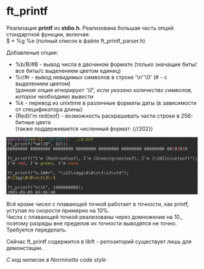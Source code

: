 # ft_printf

Реализация **printf** из **stdio.h**.
Реализована большая часть опций стандартной функции, включая:  
$ \* %g %e (полный список в файле ft_printf_parser.h)

Добавленые опции:
+ %b/B/#B - вывод числа в двочином формате (только значащие биты/все биты/с выделением цветом единиц)
+ %r/#r - вывод невидимых символов в строке '\n''\0' (# - с выделением цветом)  
  *!данная опция игнорирует '\0', если указано количество символов, которое необходимо вывести*
+ %k - перевод из unixtime в различные форматы даты (в зависимости от спецификатора длины)
+ {Red}i'm red{eof} - возможность раскрашивать части строки в 256-битные цвета   
(также поддерживается численный формат: {//202})

![custom_options](https://raw.githubusercontent.com/liftchampion/ft_printf/master/imgs/custom.png)

Всё кроме чисел с плавающей точкой работает в точности, как printf, уступая по скорости примерно на 10%.  
Числа с плавающей точкой реализованы через домножение на 10., поэтому разряды вне пределов их точности выводятся не точно.  
Требуется переделать.

Сейчас ft_printf содержится в libft - репозиторий существует лишь для демонстации. 

*C код написан в Norminette code style*
